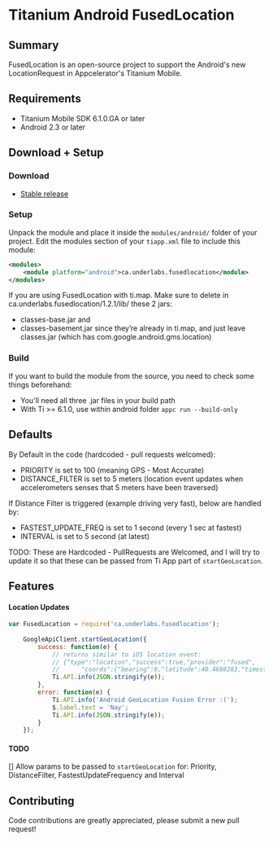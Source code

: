 # Titanium Android FusedLocation 

 Summary
---------------
FusedLocation is an open-source project to support the Android's new LocationRequest in Appcelerator's Titanium Mobile.

Requirements
---------------
  - Titanium Mobile SDK 6.1.0.GA or later
  - Android 2.3 or later

Download + Setup
---------------

### Download
  * [Stable release](https://github.com/yozef/FusedLocation/releases)

### Setup
Unpack the module and place it inside the `modules/android/` folder of your project.
Edit the modules section of your `tiapp.xml` file to include this module:
```xml
<modules>
    <module platform="android">ca.underlabs.fusedlocation</module>
</modules>
```

If you are using FusedLocation with ti.map. Make sure to delete in ca.underlabs.fusedlocation/1.2.1/lib/ these 2 jars: 
- classes-base.jar and 
- classes-basement.jar 
since they’re already in ti.map, and just leave classes.jar (which has com.google.android.gms.location)

### Build
If you want to build the module from the source, you need to check some things beforehand:
- You'll need all three .jar files in your build path
- With Ti >= 6.1.0, use within android folder `appc run --build-only`

Defaults
---------
By Default in the code (hardcoded - pull requests welcomed):
- PRIORITY is set to 100 (meaning GPS - Most Accurate)
- DISTANCE_FILTER is set to 5 meters (location event updates when accelerometers senses that 5 meters have been traversed)

If Distance Filter is triggered (example driving very fast), below are handled by:
- FASTEST_UPDATE_FREQ is set to 1 second (every 1 sec at fastest)
- INTERVAL is set to 5 second (at latest)

TODO: These are Hardcoded - PullRequests are Welcomed, and I will try to update it so that these can be passed from Ti App part of `startGeoLocation`.

Features
--------------------------------
#### Location Updates

```javascript
var FusedLocation = require('ca.underlabs.fusedlocation');
	
	GoogleApiClient.startGeoLocation({
		success: function(e) {
			// returns similar to iOS location event: 
			// {"type":"location","success":true,"provider":"fused",
			//		"coords":{"bearing":0,"latitude":40.4688283,"timestamp":1486002223000,"speed":0,"accuracy":1,"longitude":-72.74637}}
			Ti.API.info(JSON.stringify(e)); 
		},
		error: function(e) {
			Ti.API.info('Android GeoLocation Fusion Error :(');
			$.label.text = 'Nay';
			Ti.API.info(JSON.stringify(e));
		}
	});
```

#### TODO
[] Allow params to be passed to `startGeoLocation` for: Priority, DistanceFilter, FastestUpdateFrequency and Interval

Contributing
---------------
Code contributions are greatly appreciated, please submit a new pull request!
